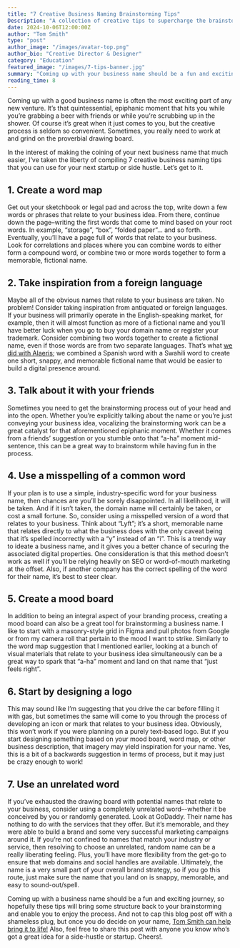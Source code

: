 ```yaml
---
title: "7 Creative Business Naming Brainstorming Tips"
Description: "A collection of creative tips to supercharge the brainstorming process for your next business name."
date: 2024-10-06T12:00:00Z
author: "Tom Smith"
type: "post"
author_image: "/images/avatar-top.png"
author_bio: "Creative Director & Designer"
category: "Education"
featured_image: "/images/7-tips-banner.jpg"
summary: "Coming up with your business name should be a fun and exciting process. I've compiled a few tips to help you get to that 'a-ha' moment."
reading_time: 8
---
```


<p class="text-gunmetal">Coming up with a good business name is often the most exciting part of any new venture. It’s that quintessential, epiphanic moment that hits you while you’re grabbing a beer with friends or while you’re scrubbing up in the shower. Of course it’s great when it just comes to you, but the creative process is seldom so convenient. Sometimes, you really need to work at and grind on the proverbial drawing board.</p>

<p class="text-gunmetal">In the interest of making the coining of your next business name that much easier, I’ve taken the liberty of compiling 7 creative business naming tips that you can use for your next startup or side hustle. Let’s get to it.</p>

<h2 class="text-2xl font-bold text-gunmetal">1. Create a word map</h2>

<p class="text-gunmetal">Get out your sketchbook or legal pad and across the top, write down a few words or phrases that relate to your business idea. From there, continue down the page–writing the first words that come to mind based on your root words. In example, “storage”, “box”, “folded paper”... and so forth. Eventually, you’ll have a page full of words that relate to your business. Look for correlations and places where you can combine words to either form a compound word, or combine two or more words together to form a memorable, fictional name.</p>

<h2 class="text-2xl font-bold text-gunmetal">2. Take inspiration from a foreign language</h2>

<p class="text-gunmetal">Maybe all of the obvious names that relate to your business are taken. No problem! Consider taking inspiration from antiquated or foreign languages. If your business will primarily operate in the English-speaking market, for example, then it will almost function as more of a fictional name and you’ll have better luck when you go to buy your domain name or register your trademark. Consider combining two words together to create a fictional name, even if those words are from two separate languages. That’s what <a href="/portfolio/alaeris/">we did with Alaeris</a>; we combined a Spanish word with a Swahili word to create one short, snappy, and memorable fictional name that would be easier to build a digital presence around.</p>

<h2 class="text-2xl font-bold text-gunmetal">3. Talk about it with your friends</h2>

<p class="text-gunmetal">Sometimes you need to get the brainstorming process out of your head and into the open. Whether you’re explicitly talking about the name or you’re just conveying your business idea, vocalizing the brainstorming work can be a great catalyst for that aforementioned epiphanic moment. Whether it comes from a friends’ suggestion or you stumble onto that “a-ha” moment mid-sentence, this can be a great way to brainstorm while having fun in the process.</p>

<h2 class="text-2xl font-bold text-gunmetal">4. Use a misspelling of a common word</h2>

<p class="text-gunmetal">If your plan is to use a simple, industry-specific word for your business name, then chances are you’ll be sorely disappointed. In all likelihood, it will be taken. And if it isn’t taken, the domain name will certainly be taken, or cost a small fortune. So, consider using a misspelled version of a word that relates to your business. Think about “Lyft”; it’s a short, memorable name that relates directly to what the business does with the only caveat being that it’s spelled incorrectly with a “y” instead of an “i”. This is a trendy way to ideate a business name, and it gives you a better chance of securing the associated digital properties. One consideration is that this method doesn’t work as well if you’ll be relying heavily on SEO or word-of-mouth marketing at the offset. Also, if another company has the correct spelling of the word for their name, it’s best to steer clear.</p>

<h2 class="text-2xl font-bold text-gunmetal">5. Create a mood board</h2>

<p class="text-gunmetal">In addition to being an integral aspect of your branding process, creating a mood board can also be a great tool for brainstorming a business name. I like to start with a masonry-style grid in Figma and pull photos from Google or from my camera roll that pertain to the mood I want to strike. Similarly to the word map suggestion that I mentioned earlier, looking at a bunch of visual materials that relate to your business idea simultaneously can be a great way to spark that “a-ha” moment and land on that name that “just feels right”.</p>

<h2 class="text-2xl font-bold text-gunmetal">6. Start by designing a logo</h2>

<p class="text-gunmetal">This may sound like I’m suggesting that you drive the car before filling it with gas, but sometimes the same will come to you through the process of developing an icon or mark that relates to your business idea. Obviously, this won’t work if you were planning on a purely text-based logo. But if you start designing something based on your mood board, word map, or other business description, that imagery may yield inspiration for your name. Yes, this is a bit of a backwards suggestion in terms of process, but it may just be crazy enough to work!</p>

<h2 class="text-2xl font-bold text-gunmetal">7. Use an unrelated word</h2>

<p class="text-gunmetal">If you’ve exhausted the drawing board with potential names that relate to your business, consider using a completely unrelated word–-whether it be conceived by you or randomly generated. Look at GoDaddy. Their name has nothing to do with the services that they offer. But it’s memorable, and they were able to build a brand and some very successful marketing campaigns around it. If you’re not confined to names that match your industry or service, then resolving to choose an unrelated, random name can be a really liberating feeling. Plus, you’ll have more flexibility from the get-go to ensure that web domains and social handles are available. Ultimately, the name is a very small part of your overall brand strategy, so if you go this route, just make sure the name that you land on is snappy, memorable, and easy to sound-out/spell.</p>

<p class="text-gunmetal">Coming up with a business name should be a fun and exciting journey, so hopefully these tips will bring some structure back to your brainstorming and enable you to enjoy the process. And not to cap this blog post off with a shameless plug, but once you do decide on your name, <a href="/contact/">Tom Smith can help bring it to life!</a> Also, feel free to share this post with anyone you know who’s got a great idea for a side-hustle or startup. Cheers!.</p>



